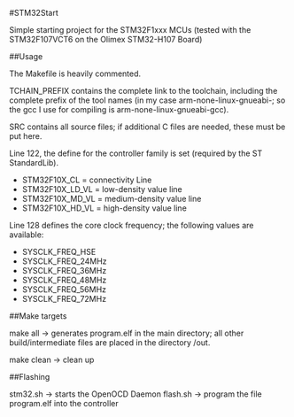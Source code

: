 #STM32Start


Simple starting project for the STM32F1xxx MCUs (tested with the STM32F107VCT6 on the Olimex STM32-H107 Board)

##Usage


The Makefile is heavily commented.

TCHAIN_PREFIX contains the complete link to the toolchain, including the complete prefix of the tool names (in my case arm-none-linux-gnueabi-; so the gcc I use for compiling is arm-none-linux-gnueabi-gcc).

SRC contains all source files; if additional C files are needed, these must be put here.

Line 122, the define for the controller family is set (required by the ST StandardLib).

+ STM32F10X_CL = connectivity Line
+ STM32F10X_LD_VL = low-density value line
+ STM32F10X_MD_VL = medium-density value line
+ STM32F10X_HD_VL = high-density value line

Line 128 defines the core clock frequency; the following values are available:

+ SYSCLK_FREQ_HSE
+ SYSCLK_FREQ_24MHz
+ SYSCLK_FREQ_36MHz
+ SYSCLK_FREQ_48MHz
+ SYSCLK_FREQ_56MHz
+ SYSCLK_FREQ_72MHz


##Make targets

make all -> generates program.elf in the main directory; all other build/intermediate files are placed in the directory /out.

make clean -> clean up


##Flashing

stm32.sh -> starts the OpenOCD Daemon
flash.sh -> program the file program.elf into the controller


